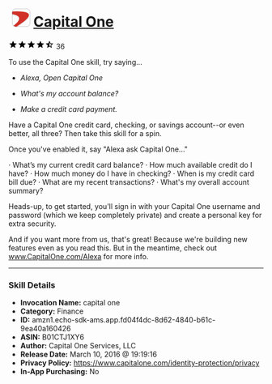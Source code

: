 # &nbsp;<img src="skill_icon" alt="Capital One icon" width="36"> [Capital One](http://alexa.amazon.com/#skills/amzn1.echo-sdk-ams.app.fd04f4dc-8d62-4840-b61c-9ea40a160426)
![4.6 stars](../../images/ic_star_black_18dp_1x.png)![4.6 stars](../../images/ic_star_black_18dp_1x.png)![4.6 stars](../../images/ic_star_black_18dp_1x.png)![4.6 stars](../../images/ic_star_black_18dp_1x.png)![4.6 stars](../../images/ic_star_half_black_18dp_1x.png) 36

To use the Capital One skill, try saying...

* *Alexa, Open Capital One*

* *What's my account balance?*

* *Make a credit card payment.*

Have a Capital One credit card, checking, or savings account--or even better, all three? Then take this skill for a spin.

Once you've enabled it, say "Alexa ask Capital One..."

·        What’s my current credit card balance? 
·        How much available credit do I have?
·        How much money do I have in checking? 
·        When is my credit card bill due?
·        What are my recent transactions?
·        What's my overall account summary?

Heads-up, to get started, you'll sign in with your Capital One username and password (which we keep completely private) and create a personal key for extra security. 

And if you want more from us, that's great! Because we're building new features even as you read this. But in the meantime, check out www.CapitalOne.com/Alexa for more info.

***

### Skill Details

* **Invocation Name:** capital one
* **Category:** Finance
* **ID:** amzn1.echo-sdk-ams.app.fd04f4dc-8d62-4840-b61c-9ea40a160426
* **ASIN:** B01CTJ1XY6
* **Author:** Capital One Services, LLC
* **Release Date:** March 10, 2016 @ 19:19:16
* **Privacy Policy:** https://www.capitalone.com/identity-protection/privacy
* **In-App Purchasing:** No
